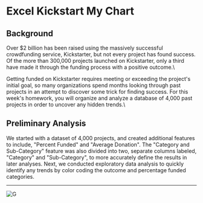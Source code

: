 # Excel Kickstart My Chart

## Background

Over $2 billion has been raised using the massively successful crowdfunding service, Kickstarter, but not every project has found success. Of the more than 300,000 projects launched on Kickstarter, only a third have made it through the funding process with a positive outcome.\

Getting funded on Kickstarter requires meeting or exceeding the project's initial goal, so many organizations spend months looking through past projects in an attempt to discover some trick for finding success. For this week's homework, you will organize and analyze a database of 4,000 past projects in order to uncover any hidden trends.\



## Preliminary Analysis

We started with a dataset of 4,000 projects, and created additional features to include, "Percent Funded" and "Average Donation". The "Category and Sub-Category" feature was also divided into two, separate columns labeled, "Category" and "Sub-Category", to more accurately define the results in later analyses. Next, we conducted exploratory data analysis to quickly identify any trends by color coding the outcome and percentage funded categories.

- - -

![G](Images/Graphic1.png)


